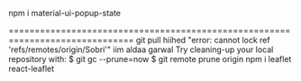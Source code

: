 npm i material-ui-popup-state

==============================================================================
git pull hiihed "error: cannot lock ref 'refs/remotes/origin/Sobri'" iim aldaa garwal
Try cleaning-up your local repository with:
$ git gc --prune=now
$ git remote prune origin
npm i leaflet react-leaflet
